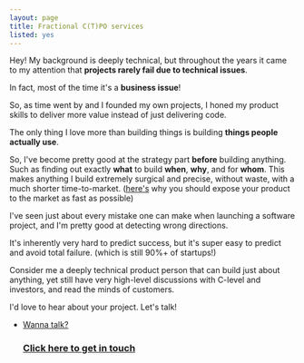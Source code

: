 ```yaml
---
layout: page
title: Fractional C(T)PO services
listed: yes
---
```

Hey! My background is deeply technical, but throughout the years it came to my attention that **projects rarely fail due to technical issues**. 

In fact, most of the time it's a **business issue**!

So, as time went by and I founded my own projects, I honed my product skills to deliver more value instead of just delivering code.

The only thing I love more than building things is building **things people actually use**.

So, I've become pretty good at the strategy part **before** building anything. Such as finding out exactly **what** to build **when**, **why**, and for **whom**. This makes anything I build extremely surgical and precise, without waste, with a much shorter time-to-market. (<a href="https://saasstarters.com/blog/2022-10-22-why-you-should-expose-your-product-to-the-market-asap/" target="_blank">here's</a> why you should expose your product to the market as fast as possible)

I've seen just about every mistake one can make when launching a software project, and I'm pretty good at detecting wrong directions.

It's inherently very hard to predict success, but it's super easy to predict and avoid total failure. (which is still 90%+ of startups!)

Consider me a deeply technical product person that can build just about anything, yet still have very high-level discussions with C-level and investors, and read the minds of customers.

I'd love to hear about your project. Let's talk!

<ul class="listing">
    <li class="listing__li">
        <a class="listing__link block" href="/book-appointment/">
            <div class="listing__item">
                <div class="listing__type">Wanna talk?</div>
                <h3 class="listing__title">Click here to get in touch</h3>
            </div>
        </a>
    </li>
</ul>

